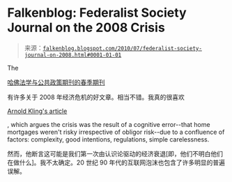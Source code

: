 <!--yml

category: 未分类

date: 2024-05-12 21:27:40

-->

# Falkenblog: Federalist Society Journal on the 2008 Crisis

> 来源：[`falkenblog.blogspot.com/2010/07/federalist-society-journal-on-2008.html#0001-01-01`](http://falkenblog.blogspot.com/2010/07/federalist-society-journal-on-2008.html#0001-01-01)

The

[哈佛法学与公共政策期刊的春季期刊](http://www.harvard-jlpp.com/archive/#332)

有许多关于 2008 年经济危机的好文章。相当不错。我真的很喜欢

[Arnold Kling's article](http://www.harvard-jlpp.com/33-2/507.pdf)

, which argues the crisis was the result of a cognitive error--that home mortgages weren't risky irrespective of obligor risk--due to a confluence of factors: complexity, good intentions, regulations, simple carelessness.

然而，他断言这可能是我们第一次由认识论驱动的经济衰退[即，他们不明白他们在做什么]。我不太确定。20 世纪 90 年代的互联网泡沫也包含了许多明显的普遍误解。
